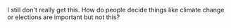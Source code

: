 I still don't really get this. How do people decide things like climate change or elections are important but not this?


